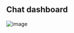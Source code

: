 ## Chat dashboard
![image](https://user-images.githubusercontent.com/48004588/154904905-aab2855b-9101-47e4-a760-f6d4fe2569fd.png)
